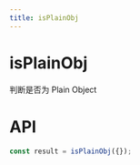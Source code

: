 ```yaml
---
title: isPlainObj
---
```


# isPlainObj

判断是否为 Plain Object

# API

```typescript
const result = isPlainObj({});
```
